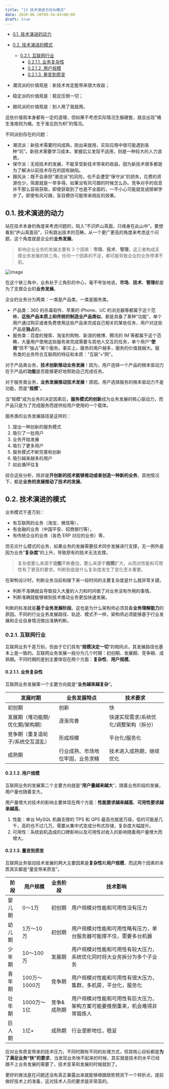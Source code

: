 ```yaml
---
title: "13 技术演进方向与模式"
date: 2020-06-10T09:34:03+08:00
draft: true
---
```


- [0.1. 技术演进的动力](#01-技术演进的动力)
- [0.2. 技术演进的模式](#02-技术演进的模式)
  - [0.2.1. 互联网行业](#021-互联网行业)
    - [0.2.1.1. 业务复杂性](#0211-业务复杂性)
    - [0.2.1.2. 用户规模](#0212-用户规模)
    - [0.2.1.3. 量变到质变](#0213-量变到质变)

- 潮流派的价值观是：新技术肯定能带来很大收益；
- 稳定派的价值观是：稳定压倒一切；
- 跟风派的价值观是：别人用了我就用。

这些价值观本身都有一定的道理，但如果不考虑实际情况生搬硬套，就会出现“橘生淮南则为橘，生于淮北则为枳”的情况。

不同派别存在的问题：

- 潮流派：新技术需要时间成熟，刚出来就用，实际应用中很可能遇到各种“坑”。新技术需要学习成本，掌握后又发现不适用，则是一种较大的人力浪费。
- 保守派：无视技术的发展，不能享受新技术带来的收益，因为新技术很多都是为了解决以前技术存在的固有缺陷。
- 跟风派：既不会承担“潮流派”的风险，也不会遭受“保守派”的损失，花费的资源也少，简直就是一举多得。如果没有风可跟的时候怎么办。竞争对手的信息并不那么容易获取，即使获取到了也是不全面的，一不小心可能就变成邯郸学步了。即使有风可跟，盲目模仿可能带来相反的效果。

## 0.1. 技术演进的动力

站在技术本身的角度来考虑问题的，陷入“不识庐山真面，只缘身在此山中”。要想看到“庐山真面目”，只有跳出技术的范畴，从一个更广更高的角度来考虑这个问题，这个角度就是企业的**业务发展**。

> 影响企业业务的发展主要有 3 个因素：**市场**、**技术**、**管理**，这三者构成支撑业务发展的铁三角，任何一个因素的不足，都可能导致企业的业务停滞不前。

![image](/images/807e99e080624901515b528ebf0a752a.png)

在这个铁三角中，业务处于三角形的中心，毫不夸张地说，**市场**、**技术**、**管理**都是为了支撑企业的**业务发展**。

企业的业务分为两类：一类是产品类，一类是服务类。

- 产品类：360 的杀毒软件、苹果的 iPhone、UC 的浏览器等都属于这个范畴，**这些产品本质上和传统的制造业产品类似**，都是具备了某种“功能”，单个用户通过购买或者免费使用这些产品来完成自己相关的某些任务，用户对这些产品是**独占**的。
- 服务类：百度的搜索、淘宝的购物、新浪的微博、腾讯的 IM 等都属于这个范畴，大量用户使用这些服务来完成需要与其他人交互的任务，单个用户“**使用**”但不“独占”某个服务。事实上，服务的用户越多，服务的价值就越大。服务类的业务符合互联网的特征和本质：“互联”+“网”。

对于产品类业务，**技术创新推动业务发展**！因为，用户选择一个产品的根本驱动力在于产品的**功能**是否能够更好地帮助自己完成任务。

对于服务类业务，**业务发展推动技术发展**！原因，用户选择服务的根本驱动力不是功能，而是“**规模**”。

当“规模”成为业务的决定因素后，**服务模式的创新**成为业务发展的核心驱动力，而产品只是为了完成服务而提供给用户使用的一个载体。

服务类的业务发展路径是这样的：

1. 提出一种创新的服务模式
2. 吸引了一批用户
3. 业务开始发展
4. 吸引了更多用户
5. 服务模式不断完善和创新
6. 吸引越来越多的用户
7. 如此循环往复

综合这些分析，除非是**开创新的技术能够推动或者创造一种新的业务**，其他情况下，都是**业务的发展推动了技术的发展**。

## 0.2. 技术演进的模式

业务模式千差万别：

- 有互联网的业务（淘宝、微信等），
- 有金融的业务（中国平安、招商银行等），
- 有传统企业的业务（各色 ERP 对应的业务）等，

但无论什么模式的业务，如果业务的发展需要技术同步发展进行支撑，无一例外是因为业务“**复杂度**”的上升，导致原有的技术无法支撑。

> 复杂度要么来源于**功能**不断叠加，要么来源于**规模**扩大，从而对性能和可用性有了更高的要求。判断到底是什么复杂度发生了变化至关重要。

在架构设计时，判断业务当前和接下来一段时间的主要复杂度是什么就非常关键。

- 判断不准确就会导致投入大量的人力和时间做了对业务没有作用的事情，
- 判断准确就能够做到技术推动业务更加快速发展。

判断的标准就是**基于业务发展阶段**。这也是为什么架构师必须具备**业务理解能力**的原因。不同的行业业务发展路径、轨迹、模式不一样，架构师必须能够基于行业发展和企业自身情况做出准确判断。

### 0.2.1. 互联网行业

互联网业务千差万别，但由于它们具有“**规模决定一切**”的相同点，其发展路径也基本上是一致的。互联网业务发展一般分为几个时期：初创期、发展期、竞争期、成熟期。不同时期的差别主要体现在两个方面：**复杂性**、**用户规模**。

#### 0.2.1.1. 业务复杂性

互联网业务发展第一个主要方向就是“**业务越来越复杂**”。

|发展时期|业务发展特点|技术要求|
---|---|---
初创期|创新|快
发展期（堆功能期/优化期/架构期）|逐渐完善|快速实现需求/系统优化/调整架构（拆分）
竞争期（重复造轮子/系统交互混乱）|形成规模|平台化/服务化
成熟期|行业成熟、市场地位牢固，业务求精|技术进入成熟期，继续优化

#### 0.2.1.2. 用户规模

互联网业务的发展第二个主要方向就是“**用户量越来越大**”，随着业务阶段的发展，用户量也随着变大。

用户量增大对技术的影响主要体现在两个方面：**性能要求越来越高**、**可用性要求越来越高**。

1. 性能：单台 MySQL 机器支撑的 TPS 和 QPS 最高也就是万级，低的可能是几千，高的也不过几万。需要从集中式变成分布式存储，复杂度大幅提升。
2. 可用性：系统宕机造成的口碑影响以及可用性对收入的影响随着用户量增大而增大。

#### 0.2.1.3. 量变到质变

互联网业务驱动技术发展的两大主要因素是**复杂性**和**用户规模**，而这两个因素的本质其实都是“量变带来质变”。

|阶段|用户规模|业务阶段|技术影响|
---|---|---|---
婴儿期|0～1万|初创期|用户规模对性能和可用性没有压力
幼儿期|1万～10万|初创期|用户规模对性能和可用性略有压力，单台服务器可能撑不住，需要多台机器
少年期|10～100万|发展期|用户规模对性能和可用性有较大压力，系统优化同时将大业务拆分为多个子业务
青年期|100万～1000万|竞争期|用户规模对性能和可用性有很大压力，集群，多机房，平台化，服务化
壮年期|1000万～1亿|竞争&成熟期|用户规模对性能和可用性有巨大压力，架构方案可能要推倒重来，机会难得非常锻炼人
巨人期|1亿+|成熟期|行业垄断地位，稳妥

应对业务质变带来的技术压力，不同时期有不同的处理方式，但其核心目标都是**为了满足业务“快”的要求**，当发现业务快不起来的时候，其实就是技术的水平已经跟不上业务发展的需要了，技术变革和发展的时候就到了。

更好的做法是在问题还没有真正暴露出来就能够根据趋势预测下一个转折点，提前做好技术上的准备，这对技术人员的要求是非常高的。
